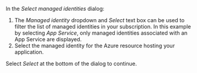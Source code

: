 In the *Select managed identities* dialog:

1. The *Managed identity* dropdown and *Select* text box can be used to filter the list of managed identities in your subscription.  In this example by selecting *App Service*, only managed identities associated with an App Service are displayed.
1. Select the managed identity for the Azure resource hosting your application.

Select *Select* at the bottom of the dialog to continue.
